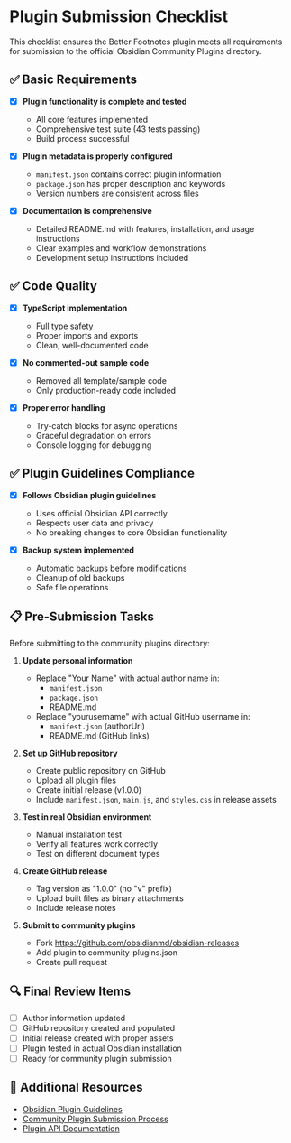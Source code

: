 # Plugin Submission Checklist

This checklist ensures the Better Footnotes plugin meets all requirements for submission to the official Obsidian Community Plugins directory.

## ✅ Basic Requirements

-   [x] **Plugin functionality is complete and tested**

    -   All core features implemented
    -   Comprehensive test suite (43 tests passing)
    -   Build process successful

-   [x] **Plugin metadata is properly configured**

    -   `manifest.json` contains correct plugin information
    -   `package.json` has proper description and keywords
    -   Version numbers are consistent across files

-   [x] **Documentation is comprehensive**
    -   Detailed README.md with features, installation, and usage instructions
    -   Clear examples and workflow demonstrations
    -   Development setup instructions included

## ✅ Code Quality

-   [x] **TypeScript implementation**

    -   Full type safety
    -   Proper imports and exports
    -   Clean, well-documented code

-   [x] **No commented-out sample code**

    -   Removed all template/sample code
    -   Only production-ready code included

-   [x] **Proper error handling**
    -   Try-catch blocks for async operations
    -   Graceful degradation on errors
    -   Console logging for debugging

## ✅ Plugin Guidelines Compliance

-   [x] **Follows Obsidian plugin guidelines**

    -   Uses official Obsidian API correctly
    -   Respects user data and privacy
    -   No breaking changes to core Obsidian functionality

-   [x] **Backup system implemented**
    -   Automatic backups before modifications
    -   Cleanup of old backups
    -   Safe file operations

## 📋 Pre-Submission Tasks

Before submitting to the community plugins directory:

1. **Update personal information**

    - Replace "Your Name" with actual author name in:
        - `manifest.json`
        - `package.json`
        - README.md
    - Replace "yourusername" with actual GitHub username in:
        - `manifest.json` (authorUrl)
        - README.md (GitHub links)

2. **Set up GitHub repository**

    - Create public repository on GitHub
    - Upload all plugin files
    - Create initial release (v1.0.0)
    - Include `manifest.json`, `main.js`, and `styles.css` in release assets

3. **Test in real Obsidian environment**

    - Manual installation test
    - Verify all features work correctly
    - Test on different document types

4. **Create GitHub release**

    - Tag version as "1.0.0" (no "v" prefix)
    - Upload built files as binary attachments
    - Include release notes

5. **Submit to community plugins**
    - Fork https://github.com/obsidianmd/obsidian-releases
    - Add plugin to community-plugins.json
    - Create pull request

## 🔍 Final Review Items

-   [ ] Author information updated
-   [ ] GitHub repository created and populated
-   [ ] Initial release created with proper assets
-   [ ] Plugin tested in actual Obsidian installation
-   [ ] Ready for community plugin submission

## 📖 Additional Resources

-   [Obsidian Plugin Guidelines](https://docs.obsidian.md/Plugins/Releasing/Plugin+guidelines)
-   [Community Plugin Submission Process](https://github.com/obsidianmd/obsidian-releases)
-   [Plugin API Documentation](https://github.com/obsidianmd/obsidian-api)
